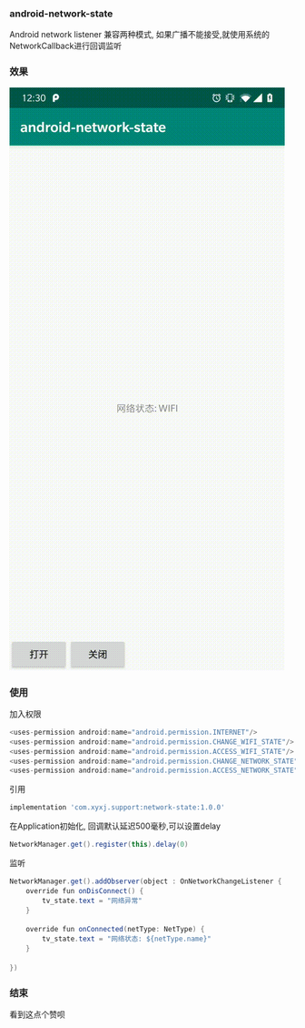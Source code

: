 ### android-network-state
Android network listener 兼容两种模式, 如果广播不能接受,就使用系统的NetworkCallback进行回调监听

### 效果
![image](https://raw.githubusercontent.com/ixyxj/android-network-state/master/screenshot/screenshot.gif)

### 使用
加入权限
```java
<uses-permission android:name="android.permission.INTERNET"/>
<uses-permission android:name="android.permission.CHANGE_WIFI_STATE"/>
<uses-permission android:name="android.permission.ACCESS_WIFI_STATE"/>
<uses-permission android:name="android.permission.CHANGE_NETWORK_STATE"/>
<uses-permission android:name="android.permission.ACCESS_NETWORK_STATE"/>
```
引用
```gradle
implementation 'com.xyxj.support:network-state:1.0.0'
```
在Application初始化, 回调默认延迟500毫秒,可以设置delay
```java
NetworkManager.get().register(this).delay(0)
```
监听
```java
NetworkManager.get().addObserver(object : OnNetworkChangeListener {
    override fun onDisConnect() {
        tv_state.text = "网络异常"
    }

    override fun onConnected(netType: NetType) {
        tv_state.text = "网络状态: ${netType.name}"
    }

})
```

### 结束
看到这点个赞呗

